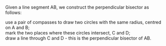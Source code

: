 Given a line segment AB, we construct the perpendicular bisector as
follows:

use a pair of compasses to draw two circles with the same radius,
centred on A and B;\
 mark the two places where these circles intersect, C and D;\
 draw a line through C and D - this is the perpendicular bisector of AB.
